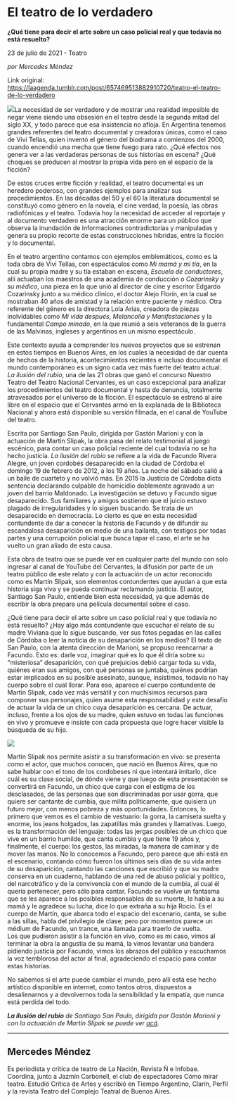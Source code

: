 # El teatro de lo verdadero

**¿Qué tiene para decir el arte sobre un caso policial real y que todavía no está resuelto?**

23 de julio de 2021 - Teatro

_por Mercedes Méndez_

Link original: https://laagenda.tumblr.com/post/657469513882910720/teatro-el-teatro-de-lo-verdadero

![](https://64.media.tumblr.com/6ddf3ce15ce9d740c7ddf2851e6e6dac/2f584d64c73214f7-45/s500x750/1d150b276c590fc6ec5caad42a07b45f736abf4b.jpg)La necesidad de ser verdadero y de mostrar una realidad imposible de negar viene siendo una obsesión en el teatro desde la segunda mitad del siglo XX, y todo parece que esa insistencia no afloja. En Argentina tenemos grandes referentes del teatro documental y creadoras únicas, como el caso de Vivi Tellas, quien inventó el género del biodrama a comienzos del 2000, cuando encendió una mecha que tiene fuego para rato. ¿Qué efectos nos genera ver a las verdaderas personas de sus historias en escena? ¿Qué choques se producen al mostrar la propia vida pero en el espacio de la ficción? 

De estos cruces entre ficción y realidad, el teatro documental es un heredero poderoso, con grandes ejemplos para analizar sus procedimientos. En las décadas del 50 y el 60 la literatura documental se constituyó como género en la novela, el cine verdad, la poesía, las obras radiofónicas y el teatro. Todavía hoy la necesidad de acceder al reportaje y al documento verdadero es una atracción enorme para un público que observa la inundación de informaciones contradictorias y manipuladas y genera su propio recorte de estas construcciones híbridas, entre la ficción y lo documental.  

En el teatro argentino contamos con ejemplos emblemáticos, como es la toda obra de Vivi Tellas, con espectáculos como *Mi mamá y mi tía*, en la cual su propia madre y su tía estaban en escena, *Escuela de conductores*, allí actuaban los maestros de una academia de conducción o *Cozarinsky y su médico*, una pieza en la que unió al director de cine y escritor Edgardo Cozarinsky junto a su médico clínico, el doctor Alejo Florín, en la cual se mostraban 40 años de amistad y la relación entre paciente y médico. Otra referente del género es la directora Lola Arias, creadora de piezas inolvidables como *Mi vida después*, *Melancolía y Manifestaciones* y la fundamental *Campo minado*, en la que reunió a seis veteranos de la guerra de las Malvinas, ingleses y argentinos en un mismo espectáculo. 

Este contexto ayuda a comprender los nuevos proyectos que se estrenan en estos tiempos en Buenos Aires, en los cuales la necesidad de dar cuenta de hechos de la historia, acontecimientos recientes e incluso documentar el mundo contemporáneo es un signo cada vez más fuerte del teatro actual. *La ilusión del rubio*, una de las 21 obras que ganó el concurso Nuestro Teatro del Teatro Nacional Cervantes, es un caso excepcional para analizar los procedimientos del teatro documental y hasta de denuncia, totalmente atravesados por el universo de la ficción. El espectáculo se estrenó al aire libre en el espacio que el Cervantes armó en la explanada de la Biblioteca Nacional y ahora está disponible su versión filmada, en el canal de YouTube del teatro. 

Escrita por Santiago San Paulo, dirigida por Gastón Marioni y con la actuación de Martín Slipak, la obra pasa del relato testimonial al juego escénico, para contar un caso policial reciente del cual todavía no se ha hecho justicia. *La ilusión del rubio* se refiere a la vida de Facundo Rivera Alegre, un joven cordobés desaparecido en la ciudad de Córdoba el domingo 19 de febrero de 2012, a los 19 años. La noche del sábado salió a un baile de cuarteto y no volvió más. En 2015 la Justicia de Córdoba dicta sentencia declarando culpable de homicidio doblemente agravado a un joven del barrio Maldonado. La investigación se detuvo y Facundo sigue desaparecido. Sus familiares y amigos sostienen que el juicio estuvo plagado de irregularidades y lo siguen buscando. Se trata de un desaparecido en democracia. Lo cierto es que en esta necesidad contundente de dar a conocer la historia de Facundo y de difundir su escandalosa desaparición en medio de una bailanta, con testigos por todas partes y una corrupción policial que busca tapar el caso, el arte se ha vuelto un gran aliado de esta causa. 

Esta obra de teatro que se puede ver en cualquier parte del mundo con solo ingresar al canal de YouTube del Cervantes, la difusión por parte de un teatro público de este relato y con la actuación de un actor reconocido como es Martín Slipak, son elementos contundentes que ayudan a que esta historia siga viva y se pueda continuar reclamando justicia. El autor, Santiago San Paulo, entiende bien esta necesidad, ya que además de escribir la obra prepara una película documental sobre el caso.

¿Qué tiene para decir el arte sobre un caso policial real y que todavía no está resuelto? ¿Hay algo más contundente que escuchar el relato de su madre Viviana que lo sigue buscando, ver sus fotos pegadas en las calles de Córdoba o leer la noticia de su desaparición en los medios? El texto de San Paulo, con la atenta dirección de Marioni, se propuso reencarnar a Facundo. Esto es: darle voz, imaginar qué es lo que él diría sobre su “misteriosa” desaparición, con qué prejuicios debió cargar toda su vida, quiénes eran sus amigos, con qué personas se juntaba, quiénes podrían estar implicados en su posible asesinato, aunque, insistimos, todavía no hay cuerpo sobre el cual llorar. Para eso, aparece el cuerpo contundente de Martín Slipak, cada vez más versátil y con muchísimos recursos para componer sus personajes, quien asume esta responsabilidad y este desafío de actuar la vida de un chico cuya desaparición es cercana. De actuar, incluso, frente a los ojos de su madre, quien estuvo en todas las funciones en vivo y promueve e insiste con cada propuesta que logre hacer visible la búsqueda de su hijo. 


![](https://64.media.tumblr.com/6ddf3ce15ce9d740c7ddf2851e6e6dac/2f584d64c73214f7-45/s500x750/1d150b276c590fc6ec5caad42a07b45f736abf4b.jpg)

Martin Slipak nos permite asistir a su transformación en vivo: se presenta como el actor, que muchos conocen, que nació en Buenos Aires, que no sabe hablar con el tono de los cordobeses ni que intentará imitarlo, dice cuál es su clase social, de dónde viene y que luego de esta presentación se convertirá en Facundo, un chico que carga con el estigma de los desclasados, de las personas que son discriminadas por usar gorra, que quiere ser cantante de cumbia, que milita políticamente, que quisiera un futuro mejor, con menos pobreza y más oportunidades. Entonces, lo primero que vemos es el cambio de vestuario: la gorra, la camiseta suelta y enorme, los jeans holgados, las zapatillas más grandes y llamativas. Luego, es la transformación del lenguaje: todas las jergas posibles de un chico que vive en un barrio humilde, que canta cumbia y que tiene 19 años y, finalmente, el cuerpo: los gestos, las miradas, la manera de caminar y de mover las manos. No lo conocemos a Facundo, pero parece que ahí está en el escenario, contando cómo fueron los últimos seis días de su vida antes de su desaparición, cantando las canciones que escribió y que su madre conserva en un cuaderno, hablando de una red de abuso policial y político, del narcotráfico y de la convivencia con el mundo de la cumbia, al cual él quería pertenecer, pero sólo para cantar.  Facundo se vuelve un fantasma que se les aparece a los posibles responsables de su muerte, le habla a su mamá y le agradece su lucha, dice lo que extraña a su hija Rocío. Es el cuerpo de Martín, que abarca todo el espacio del escenario, canta, se sube a las sillas, habla del privilegio de clase; pero por momentos parece un médium de Facundo, un trance, una llamada para traerlo de vuelta.   
Los que pudieron asistir a la función en vivo, como es mi caso, vimos al terminar la obra la angustia de su mamá, la vimos levantar una bandera pidiendo justicia por Facundo, vimos los abrazos del público y escuchamos la voz temblorosa del actor al final, agradeciendo el espacio para contar estas historias. 

No sabemos si el arte puede cambiar el mundo, pero allí está ese hecho artístico disponible en internet, como tantos otros, dispuestos a desalienarnos y a devolvernos toda la sensibilidad y la empatía, que nunca está perdida del todo. 

***La ilusión del rubio** de Santiago San Paulo, dirigida por Gastón Marioni y con la actuación de Martín Slipak se puede ver [acá](https://www.youtube.com/watch?v=3grHDgbgl_Q&list=PLYx5K95M3RzbbzUVSi7yF18etdlmQvp5f&index=27).*  




---

Mercedes Méndez
---------------

 Es periodista y crítica de teatro de La Nación, Revista Ñ e Infobae. Coordina, junto a Jazmín Carbonell, el club de espectadores Cómo mirar teatro. Estudió Crítica de Artes y escribió en Tiempo Argentino, Clarín, Perfil y la revista Teatro del Complejo Teatral de Buenos Aires.


